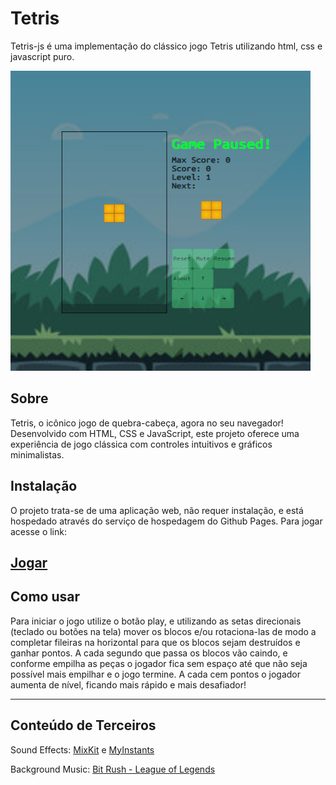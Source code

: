 # Tetris

<p>
Tetris-js é uma implementação do clássico jogo Tetris utilizando html, css e javascript puro.
</p>

<p>
<img src="./img/preview.png" width="480px" height="480px" />
</p>

## Sobre

Tetris, o icônico jogo de quebra-cabeça, agora no seu navegador! Desenvolvido com HTML, CSS e JavaScript, este projeto oferece uma experiência de jogo clássica com controles intuitivos e gráficos minimalistas.

## Instalação

O projeto trata-se de uma aplicação web, não requer instalação, e está hospedado através do serviço de hospedagem do Github Pages. Para jogar acesse o link:

<h2><a href="https://hugobertoncelo.github.io/Tetris/">Jogar</a></h2>

## Como usar

Para iniciar o jogo utilize o botão play, e utilizando as setas direcionais (teclado ou botões na tela) mover os blocos e/ou rotaciona-las de modo a completar fileiras na horizontal para que os blocos sejam destruídos e ganhar pontos. A cada segundo que passa os blocos vão caindo, e conforme empilha as peças o jogador fica sem espaço até que não seja possível mais empilhar e o jogo termine. A cada cem pontos o jogador aumenta de nível, ficando mais rápido e mais desafiador!

---

## Conteúdo de Terceiros

Sound Effects: [MixKit](https://mixkit.co/license/) e [MyInstants](https://www.myinstants.com/terms_of_use.html)

Background Music: [Bit Rush - League of Legends](https://soundcloud.com/leagueoflegends/bit-rush)

